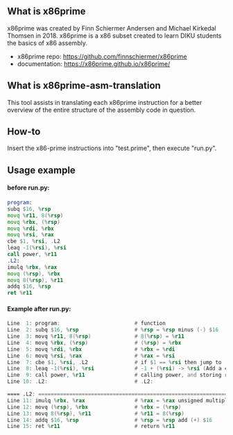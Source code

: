 ## What is x86prime
x86prime was created by Finn Schiermer Andersen and Michael Kirkedal Thomsen in 2018. x86prime is a x86 subset created to learn DIKU students the basics of x86 assembly. 

- x86prime repo: https://github.com/finnschiermer/x86prime
- documentation: https://x86prime.github.io/x86prime/

## What is x86prime-asm-translation
This tool assists in translating each x86prime instruction for a better overview of the entire structure of the
assembly code in question.

## How-to

Insert the x86-prime instructions into "test.prime", then execute "run.py".

## Usage example

#### before run.py:

```asm
program:
subq $16, %rsp
movq %r11, 8(%rsp)
movq %rbx, (%rsp)
movq %rdi, %rbx
movq %rsi, %rax
cbe $1, %rsi, .L2
leaq -1(%rsi), %rsi
call power, %r11
.L2:
imulq %rbx, %rax
movq (%rsp), %rbx
movq 8(%rsp), %r11
addq $16, %rsp
ret %r11
```

#### Example after run.py:

```asm
Line  1: program:                        # function
Line  2: subq $16, %rsp                  # %rsp = %rsp minus (-) $16
Line  3: movq %r11, 8(%rsp)              # 8(%rsp) = %r11
Line  4: movq %rbx, (%rsp)               # (%rsp) = %rbx
Line  5: movq %rdi, %rbx                 # %rbx = %rdi
Line  6: movq %rsi, %rax                 # %rax = %rsi
Line  7: cbe $1, %rsi, .L2               # if $1 == %rsi then jump to .L2
Line  8: leaq -1(%rsi), %rsi             # -1 + (%rsi) -> %rsi (Add a constant)
Line  9: call power, %r11                # calling power, and storing return address in %r11
Line 10: .L2:                            # .L2:

==== .L2: =============================================================
Line 11: imulq %rbx, %rax                # %rax = %rax unsigned multiplicate (*) %rbx
Line 12: movq (%rsp), %rbx               # %rbx = (%rsp)
Line 13: movq 8(%rsp), %r11              # %r11 = 8(%rsp)
Line 14: addq $16, %rsp                  # %rsp = %rsp add (+) $16
Line 15: ret %r11                        # return %r11
```
